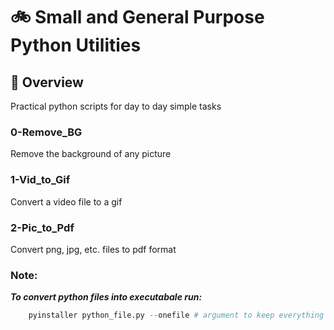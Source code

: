 #  :bike: Small and General Purpose Python Utilities

## :scroll: Overview 
Practical python scripts for day to day simple tasks

### 0-Remove_BG
Remove the background of any picture

### 1-Vid_to_Gif
Convert a video file to a gif

### 2-Pic_to_Pdf
Convert png, jpg, etc. files to pdf format

### Note:
***To convert python files into executabale run:***

```python
    pyinstaller python_file.py --onefile # argument to keep everything in a single executable
```